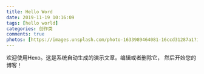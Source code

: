 ```yaml
---
title: Hello Word
date: 2019-11-19 10:16:09
tags: [hello world]
categories: 创作类
comments: true
photos: [https://images.unsplash.com/photo-1633989464081-16ccd31287a1?ixid=Mnw4OTgyNHwwfDF8c2VhcmNofDE0fHxoZWxsb3xlbnwwfHx8fDE2NTAxMjYyMTI&ixlib=rb-1.2.1&w=750&dpi=2]
---
```


欢迎使用Hexo。这是系统自动生成的演示文章。编辑或者删除它，  然后开始您的博客！

